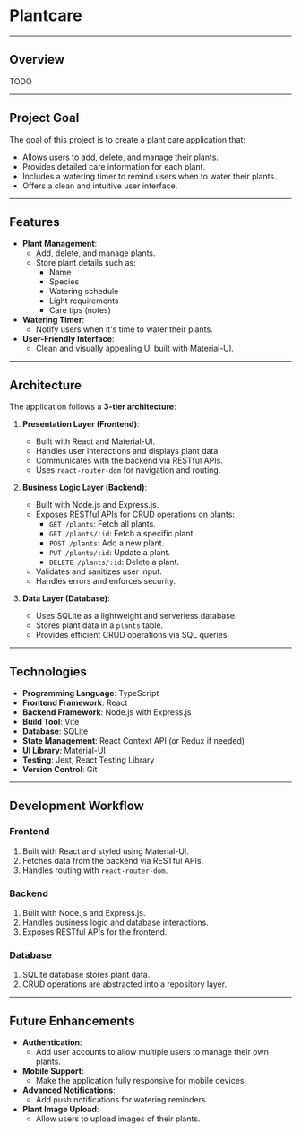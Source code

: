 # Plantcare

---

## Overview

TODO

---

## Project Goal

The goal of this project is to create a plant care application that:
- Allows users to add, delete, and manage their plants.
- Provides detailed care information for each plant.
- Includes a watering timer to remind users when to water their plants.
- Offers a clean and intuitive user interface.

---

## Features

- **Plant Management**:
  - Add, delete, and manage plants.
  - Store plant details such as:
    - Name
    - Species
    - Watering schedule
    - Light requirements
    - Care tips (notes)
- **Watering Timer**:
  - Notify users when it's time to water their plants.
- **User-Friendly Interface**:
  - Clean and visually appealing UI built with Material-UI.

---

## Architecture

The application follows a **3-tier architecture**:

1. **Presentation Layer (Frontend)**:
   - Built with React and Material-UI.
   - Handles user interactions and displays plant data.
   - Communicates with the backend via RESTful APIs.
   - Uses `react-router-dom` for navigation and routing.

2. **Business Logic Layer (Backend)**:
   - Built with Node.js and Express.js.
   - Exposes RESTful APIs for CRUD operations on plants:
     - `GET /plants`: Fetch all plants.
     - `GET /plants/:id`: Fetch a specific plant.
     - `POST /plants`: Add a new plant.
     - `PUT /plants/:id`: Update a plant.
     - `DELETE /plants/:id`: Delete a plant.
   - Validates and sanitizes user input.
   - Handles errors and enforces security.

3. **Data Layer (Database)**:
   - Uses SQLite as a lightweight and serverless database.
   - Stores plant data in a `plants` table.
   - Provides efficient CRUD operations via SQL queries.

---

## Technologies

- **Programming Language**: TypeScript
- **Frontend Framework**: React
- **Backend Framework**: Node.js with Express.js
- **Build Tool**: Vite
- **Database**: SQLite
- **State Management**: React Context API (or Redux if needed)
- **UI Library**: Material-UI
- **Testing**: Jest, React Testing Library
- **Version Control**: Git

---

## Development Workflow

### **Frontend**
1. Built with React and styled using Material-UI.
2. Fetches data from the backend via RESTful APIs.
3. Handles routing with `react-router-dom`.

### **Backend**
1. Built with Node.js and Express.js.
2. Handles business logic and database interactions.
3. Exposes RESTful APIs for the frontend.

### **Database**
1. SQLite database stores plant data.
2. CRUD operations are abstracted into a repository layer.

---

## Future Enhancements

- **Authentication**:
  - Add user accounts to allow multiple users to manage their own plants.
- **Mobile Support**:
  - Make the application fully responsive for mobile devices.
- **Advanced Notifications**:
  - Add push notifications for watering reminders.
- **Plant Image Upload**:
  - Allow users to upload images of their plants.

